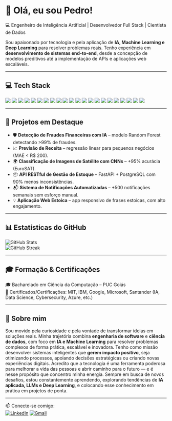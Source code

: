 # 👋 Olá, eu sou Pedro!  

💻 Engenheiro de Inteligência Artificial | Desenvolvedor Full Stack | Cientista de Dados  

Sou apaixonado por tecnologia e pela aplicação de **IA, Machine Learning e Deep Learning** para resolver problemas reais. Tenho experiência em **desenvolvimento de sistemas end-to-end**, desde a concepção de modelos preditivos até a implementação de APIs e aplicações web escaláveis.  

---

## 💻 Tech Stack  

<p>
  <!-- Linguagens -->
  <img src="https://img.shields.io/badge/Python-3776AB?style=for-the-badge&logo=python&logoColor=white"/>
  <img src="https://img.shields.io/badge/C++-00599C?style=for-the-badge&logo=cplusplus&logoColor=white"/>
  <img src="https://img.shields.io/badge/Java-007396?style=for-the-badge&logo=openjdk&logoColor=white"/>
  <img src="https://img.shields.io/badge/JavaScript-F7DF1E?style=for-the-badge&logo=javascript&logoColor=black"/>
  <img src="https://img.shields.io/badge/SQL-4479A1?style=for-the-badge&logo=postgresql&logoColor=white"/>
  
  <!-- Data Science & IA -->
  <img src="https://img.shields.io/badge/TensorFlow-FF6F00?style=for-the-badge&logo=tensorflow&logoColor=white"/>
  <img src="https://img.shields.io/badge/PyTorch-EE4C2C?style=for-the-badge&logo=pytorch&logoColor=white"/>
  <img src="https://img.shields.io/badge/Scikit--Learn-F7931E?style=for-the-badge&logo=scikitlearn&logoColor=white"/>
  <img src="https://img.shields.io/badge/Pandas-150458?style=for-the-badge&logo=pandas&logoColor=white"/>
  <img src="https://img.shields.io/badge/NumPy-013243?style=for-the-badge&logo=numpy&logoColor=white"/>
  <img src="https://img.shields.io/badge/OpenCV-5C3EE8?style=for-the-badge&logo=opencv&logoColor=white"/>

  <!-- Web & APIs -->
  <img src="https://img.shields.io/badge/FastAPI-009688?style=for-the-badge&logo=fastapi&logoColor=white"/>
  <img src="https://img.shields.io/badge/Flask-000000?style=for-the-badge&logo=flask&logoColor=white"/>
  <img src="https://img.shields.io/badge/Django-092E20?style=for-the-badge&logo=django&logoColor=white"/>
  <img src="https://img.shields.io/badge/React-61DAFB?style=for-the-badge&logo=react&logoColor=black"/>
  <img src="https://img.shields.io/badge/Node.js-339933?style=for-the-badge&logo=node.js&logoColor=white"/>

  <!-- Databases -->
  <img src="https://img.shields.io/badge/PostgreSQL-4169E1?style=for-the-badge&logo=postgresql&logoColor=white"/>
  <img src="https://img.shields.io/badge/MySQL-005C84?style=for-the-badge&logo=mysql&logoColor=white"/>
  <img src="https://img.shields.io/badge/MongoDB-4EA94B?style=for-the-badge&logo=mongodb&logoColor=white"/>

  <!-- Cloud & DevOps -->
  <img src="https://img.shields.io/badge/AWS-232F3E?style=for-the-badge&logo=amazon-aws&logoColor=white"/>
  <img src="https://img.shields.io/badge/Docker-2496ED?style=for-the-badge&logo=docker&logoColor=white"/>
  <img src="https://img.shields.io/badge/GitHub%20Actions-2088FF?style=for-the-badge&logo=githubactions&logoColor=white"/>
</p>


---

## 📌 Projetos em Destaque  
- 🛡️ **Detecção de Fraudes Financeiras com IA** – modelo Random Forest detectando >99% de fraudes.  
- 📈 **Previsão de Receita** – regressão linear para pequenos negócios (MAE < R$ 200).  
- 🌍 **Classificação de Imagens de Satélite com CNNs** – +95% acurácia (EuroSAT).  
- 📦 **API RESTful de Gestão de Estoque** – FastAPI + PostgreSQL com 90% menos inconsistências.  
- 📬 **Sistema de Notificações Automatizadas** – +500 notificações semanais sem esforço manual.  
- 💡 **Aplicação Web Estoica** – app responsivo de frases estoicas, com alto engajamento.  

---

## 📊 Estatísticas do GitHub  

![GitHub Stats](https://github-readme-stats.vercel.app/api?username=pedro-rios66&show_icons=true&theme=tokyonight)  
![GitHub Streak](https://streak-stats.demolab.com/?user=pedro-rios66&theme=tokyonight)


---

## 🎓 Formação & Certificações
🎓 Bacharelado em Ciência da Computação – PUC Goiás  
📜 Certificados/Certificações: MIT, IBM, Google, Microsoft, Santander (IA, Data Science, Cybersecurity, Azure, etc.)  

---

## 🌟 Sobre mim
Sou movido pela curiosidade e pela vontade de transformar ideias em soluções reais. Minha trajetória combina **engenharia de software** e **ciência de dados**, com foco em **IA e Machine Learning** para resolver problemas complexos de forma prática, escalável e inovadora. Tenho como missão desenvolver sistemas inteligentes que **gerem impacto positivo**, seja otimizando processos, apoiando decisões estratégicas ou criando novas experiências digitais. Acredito que a tecnologia é uma ferramenta poderosa para melhorar a vida das pessoas e abrir caminho para o futuro — e é nesse propósito que concentro minha energia. Sempre em busca de novos desafios, estou constantemente aprendendo, explorando tendências de **IA aplicada, LLMs e Deep Learning**, e colocando esse conhecimento em prática em projetos de ponta.  

---

📫 Conecte-se comigo:  
[![LinkedIn](https://img.shields.io/badge/LinkedIn-0077B5?style=for-the-badge&logo=linkedin&logoColor=white)](www.linkedin.com/in/pedro-rios-a7a20733b) 
[![Gmail](https://img.shields.io/badge/Email-D14836?style=for-the-badge&logo=gmail&logoColor=white)](mailto:ptomas12102002@gmail.com)  



<!--
**pedro-rios66/pedro-rios66** is a ✨ _special_ ✨ repository because its `README.md` (this file) appears on your GitHub profile.

Here are some ideas to get you started:

- 🔭 I’m currently working on ...
- 🌱 I’m currently learning ...
- 👯 I’m looking to collaborate on ...
- 🤔 I’m looking for help with ...
- 💬 Ask me about ...
- 📫 How to reach me: ...
- 😄 Pronouns: ...
- ⚡ Fun fact: ...
-->
